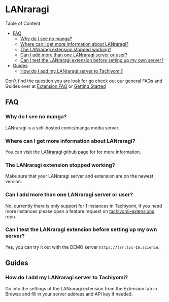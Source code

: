 # LANraragi

Table of Content
- [FAQ](#FAQ)
  - [Why do I see no manga?](#why-do-i-see-no-manga)
  - [Where can I get more information about LANraragi?](#where-can-i-get-more-information-about-lanraragi)
  - [The LANraragi extension stopped working?](#the-lanraragi-extension-stopped-working)
  - [Can I add more than one LANraragi server or user?](#can-i-add-more-than-one-lanraragi-server-or-user)
  - [Can I test the LANraragi extension before setting up my own server?](#can-i-test-the-lanraragi-extension-before-setting-up-my-own-server)
- [Guides](#Guides)
  - [How do I add my LANraragi server to Tachiyomi?](#how-do-i-add-my-lanraragi-server-to-tachiyomi)

Don't find the question you are look for go check out our general FAQs and Guides over at [Extension FAQ](https://tachiyomi.org/help/faq/#extensions) or [Getting Started](https://tachiyomi.org/help/guides/getting-started/#installation)

## FAQ

### Why do I see no manga?
LANraragi is a self-hosted comic/manga media server.

### Where can I get more information about LANraragi?
You can visit the [LANraragi](https://github.com/Difegue/LANraragi) github page for for more information.

### The LANraragi extension stopped working?
Make sure that your LANraragi server and extension are on the newest version.

### Can I add more than one LANraragi server or user?
No, currently there is only support for 1 instances in Tachiyomi, if you need more instances please open a feature request on [tachiyomi-extensions](https://github.com/tachiyomi-extensions-org/tachiyomi-extensions/issues/new/choose) repo.

### Can I test the LANraragi extension before setting up my own server?
Yes, you can try it out with the DEMO server `https://lrr.tvc-16.science`.

## Guides

### How do I add my LANraragi server to Tachiyomi?
Go into the settings of the LANraragi extension from the Extension tab in Browse and fill in your server address and API key if needed.
